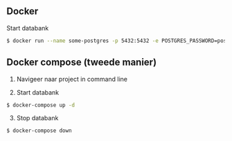 ## Docker

Start databank

```sh
$ docker run --name some-postgres -p 5432:5432 -e POSTGRES_PASSWORD=postgres -d postgres
```

## Docker compose (tweede manier)

1. Navigeer naar project in command line

2. Start databank

```sh
$ docker-compose up -d
```

3. Stop databank

```sh
$ docker-compose down
```